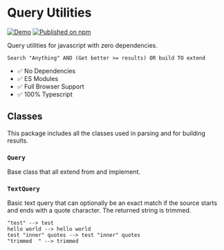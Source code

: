 # Query Utilities

[![Demo](https://github.com/rodydavis/query-utilities/actions/workflows/ci.yml/badge.svg)](https://github.com/rodydavis/query-utilities/actions/workflows/ci.yml)
[![Published on npm](https://img.shields.io/npm/v/query-utilities.svg)](https://www.npmjs.com/package/query-utilities)

Query utilities for javascript with zero dependencies.

```
Search "Anything" AND (Get better >= results) OR build TO extend
```

- ✅ No Dependencies
- ✅ ES Modules
- ✅ Full Browser Support
- ✅ 100% Typescript

## Classes

This package includes all the classes used in parsing and for building results.

### `Query`

Base class that all extend from and implement.

### `TextQuery`

Basic text query that can optionally be an exact match if the source starts and ends with a quote character. The returned string is trimmed.

```
"test" --> test
hello world --> hello world
test "inner" quotes --> test "inner" quotes
"trimmed  " --> trimmed
```
